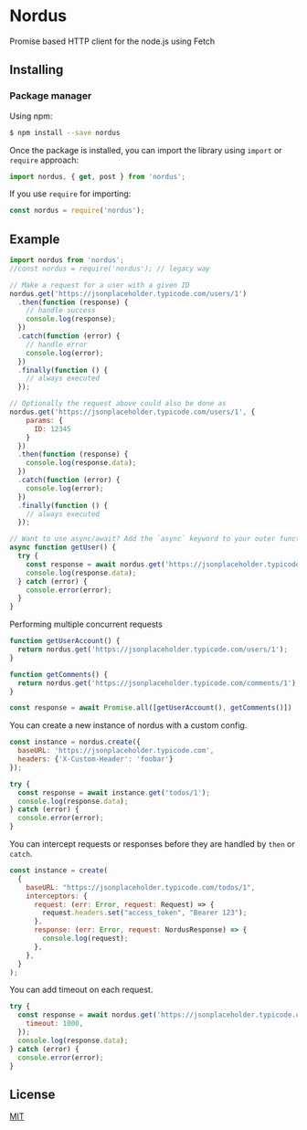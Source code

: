 # Nordus

Promise based HTTP client for the node.js using Fetch

## Installing

### Package manager

Using npm:

```bash
$ npm install --save nordus
```

Once the package is installed, you can import the library using `import` or `require` approach:

```js
import nordus, { get, post } from 'nordus';
```

If you use `require` for importing:

```js
const nordus = require('nordus');
```

## Example

```js
import nordus from 'nordus';
//const nordus = require('nordus'); // legacy way

// Make a request for a user with a given ID
nordus.get('https://jsonplaceholder.typicode.com/users/1')
  .then(function (response) {
    // handle success
    console.log(response);
  })
  .catch(function (error) {
    // handle error
    console.log(error);
  })
  .finally(function () {
    // always executed
  });

// Optionally the request above could also be done as
nordus.get('https://jsonplaceholder.typicode.com/users/1', {
    params: {
      ID: 12345
    }
  })
  .then(function (response) {
    console.log(response.data);
  })
  .catch(function (error) {
    console.log(error);
  })
  .finally(function () {
    // always executed
  });

// Want to use async/await? Add the `async` keyword to your outer function/method.
async function getUser() {
  try {
    const response = await nordus.get('https://jsonplaceholder.typicode.com/users/1');
    console.log(response.data);
  } catch (error) {
    console.error(error);
  }
}
```

Performing multiple concurrent requests

```js
function getUserAccount() {
  return nordus.get('https://jsonplaceholder.typicode.com/users/1');
}

function getComments() {
  return nordus.get('https://jsonplaceholder.typicode.com/comments/1');
}

const response = await Promise.all([getUserAccount(), getComments()])
```

You can create a new instance of nordus with a custom config.

```js
const instance = nordus.create({
  baseURL: 'https://jsonplaceholder.typicode.com',
  headers: {'X-Custom-Header': 'foobar'}
});

try {
  const response = await instance.get('todos/1');
  console.log(response.data);
} catch (error) {
  console.error(error);
}
```

You can intercept requests or responses before they are handled by `then` or `catch`.

```js
const instance = create(
  {
    baseURL: "https://jsonplaceholder.typicode.com/todos/1",
    interceptors: {
      request: (err: Error, request: Request) => {
        request.headers.set("access_token", "Bearer 123");
      },
      response: (err: Error, request: NordusResponse) => {
        console.log(request);
      },
    },
  }
);
```

You can add timeout on each request.

```js
try {
  const response = await nordus.get('https://jsonplaceholder.typicode.com/todos/1', {
    timeout: 1000,
  });
  console.log(response.data);
} catch (error) {
  console.error(error);
}
```

## License

[MIT](LICENSE)
